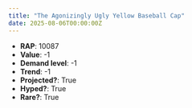 ```yaml
---
title: "The Agonizingly Ugly Yellow Baseball Cap"
date: 2025-08-06T00:00:00Z
---
```

- **RAP**: 10087
- **Value**: -1
- **Demand level**: -1
- **Trend**: -1
- **Projected?**: True
- **Hyped?**: True
- **Rare?**: True
